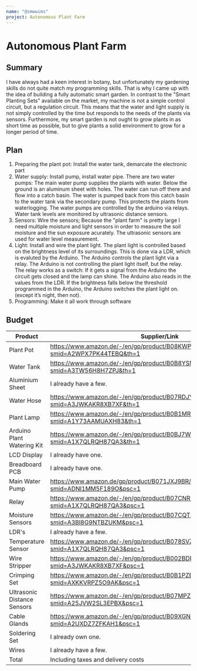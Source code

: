 ```yaml
---
name: "@smwwims"
project: Autonomous Plant Farm
---
```


# Autonomous Plant Farm

## Summary

I have always had a keen interest in botany, but unfortunately my gardening skills do not quite match my programming skills. 
That is why I came up with the idea of building a fully automatic smart garden. In contrast to the "Smart Planting Sets" 
available on the market, my machine is not a simple control circuit, but a regulation circuit. This means that the water and light 
supply is not simply controlled by the time but responds to the needs of the plants via sensors. Furthermore, my smart garden is not ought to grow plants in as short time as possible, but to give plants a solid environment to grow for a longer period of time.

## Plan

1. Preparing the plant pot:   Install the water tank, demarcate the electronic part
2. Water supply:              Install pump, install water pipe. There are two water pumps: The main water pump supplies the plants with water. Below the ground is an aluminum sheet with holes. The water can run off there and flow into a catch basin. The water is pumped back from this catch basin to the water tank via the secondary pump. This protects the plants from waterlogging. The water pumps are controlled by the arduino via relays. Water tank levels are monitored by ultrasonic distance sensors.
3. Sensors:                   Wire the sensors; Because the "plant farm" is pretty large I need multiple moisture and light sensors in order to measure the soil moisture and the sun exposure acurately. The ultrasonic sensors are used for water level measurement.
4. Light:                     Install and wire the plant light. The plant light is controlled based on the brightness level of its surroundings. This is done via a LDR, which is evaluted by the Arduino. The Arduino controls the plant light via a relay. The Arduino is not controlling the plant light itself, but the relay. The relay works as a switch: If it gets a signal from the Arduino the circuit gets closed and the lamp can shine.
The Arduino also reads in the values from the LDR. If the brightness falls below the threshold programmed in the Arduino, the Arduino switches the plant light on. (except it’s night, then not).
5. Programming:               Make it all work through software

## Budget

| Product                     | Supplier/Link                                                                                     | Cost   |
| --------------------------- | ------------------------------------------------------------------------------------------------  | ------ |
| Plant Pot                   | https://www.amazon.de/-/en/gp/product/B08KWPGMGY/ref=ewc_pr_img_13?smid=A2WPX7PK44TEBQ&th=1       | $42.37 |
| Water Tank                  | https://www.amazon.de/-/en/gp/product/B0B8YSNG5C/ref=ewc_pr_img_1?smid=A3TW56H8H7ZPJ&th=1         | $27.22 |
| Aluminium Sheet             | I already have a few.                                                                             | -      |
| Water Hose                  | https://www.amazon.de/-/en/gp/product/B07RDJY6DT/ref=ewc_pr_img_1?smid=A3JWKAKR8XB7XF&th=1        | $13.07 |
| Plant Lamp                  | https://www.amazon.de/-/en/gp/product/B0B1MRYNWR/ref=ewc_pr_img_1?smid=A1Y73AAMUAXH83&th=1        | $26.13 |
| Arduino Plant Watering Kit  | https://www.amazon.de/-/en/gp/product/B0BJ7W59SS/ref=ewc_pr_img_1?smid=A1X7QLRQH87QA3&th=1        | $26.13 |
| LCD Display                 | I already have one.                                                                               | -      |
| Breadboard PCB              | I already have one.                                                                               | -      |
| Main Water Pump             | https://www.amazon.de/gp/product/B071JXJ9BR/ref=ox_sc_act_title_1?smid=ADNI1MM5F189O&psc=1        | $27.22 |
| Relay                       | https://www.amazon.de/-/en/gp/product/B07CNR7K9B/ref=ewc_pr_img_1?smid=A1X7QLRQH87QA3&psc=1       | $7.60  |
| Moisture Sensors            | https://www.amazon.de/-/en/gp/product/B07CQT5RC8/ref=ewc_pr_img_1?smid=A3BI8G9NTBZUKM&psc=1       | $6.52  |
| LDR's                       | I already have a few.                                                                             | -      |
| Temperature Sensor          | https://www.amazon.de/-/en/gp/product/B078SVZB1X/ref=ewc_pr_img_1?smid=A1X7QLRQH87QA3&psc=1       | $10.17 |
| Wire Stripper               | https://www.amazon.de/-/en/gp/product/B002BDNL4Q/ref=ox_sc_act_title_1?smid=A3JWKAKR8XB7XF&psc=1  | $14.11 |
| Crimping Set                | https://www.amazon.de/-/en/gp/product/B0B1PZBHS2/ref=ox_sc_act_title_2?smid=AXKKVRPZ5O9AK&psc=1   | $22.64 |
| Ultrasonic Distance Sensors | https://www.amazon.de/-/en/gp/product/B07MPZR59P/ref=ox_sc_act_title_3?smid=A25JVW2SL3EPBX&psc=1  | $8.61  |
| Cable Glands                | https://www.amazon.de/-/en/gp/product/B09XGNLD4B/ref=ox_sc_act_title_4?smid=A2UXDZ7ZFKAH1&psc=1   | $15.24 |
| Soldering Set               | I already own one.                                                                                | -      |
| Wires                       | I already have a few.                                                                             | -      |
| Total                       | Including taxes and delivery costs                                                                | $247,03|
